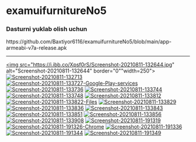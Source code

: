 # examuifurnitureNo5

<h3> Dasturni yuklab olish uchun </h3>
https://github.com/Baxtiyor6116/examuifurnitureNo5/blob/main/app-armeabi-v7a-release.apk
<hr>

<a href="https://ibb.co/q9sLq3k"><img src="https://i.ibb.co/Xpsf0rS/Screenshot-20210811-132644.jpg" alt="Screenshot-20210811-132644" border="0""width=250"></a>
<a href="https://ibb.co/5x613Cj"><img src="https://i.ibb.co/KzX5gBs/Screenshot-20210811-132713.jpg" alt="Screenshot-20210811-132713" border="0"></a>
<a href="https://ibb.co/7pj1L54"><img src="https://i.ibb.co/LgYZHW5/Screenshot-20210811-133727-Google-Play-services.jpg" alt="Screenshot-20210811-133727-Google-Play-services" border="0"></a>
<a href="https://ibb.co/12MKsbb"><img src="https://i.ibb.co/88b2zXX/Screenshot-20210811-133736.jpg" alt="Screenshot-20210811-133736" border="0"></a>
<a href="https://ibb.co/DDqxDXG"><img src="https://i.ibb.co/ccmGc5b/Screenshot-20210811-133744.jpg" alt="Screenshot-20210811-133744" border="0"></a>
<a href="https://ibb.co/8sdG3tT"><img src="https://i.ibb.co/xLfwvdP/Screenshot-20210811-133748.jpg" alt="Screenshot-20210811-133748" border="0"></a>
<a href="https://ibb.co/R0XDpn2"><img src="https://i.ibb.co/swTVvSj/Screenshot-20210811-133812.jpg" alt="Screenshot-20210811-133812" border="0"></a>
<a href="https://ibb.co/J5w9J1R"><img src="https://i.ibb.co/72dqmfJ/Screenshot-20210811-133822-Files.jpg" alt="Screenshot-20210811-133822-Files" border="0"></a>
<a href="https://ibb.co/bK88bT2"><img src="https://i.ibb.co/FDjjH20/Screenshot-20210811-133829.jpg" alt="Screenshot-20210811-133829" border="0"></a>
<a href="https://ibb.co/LttxfnF"><img src="https://i.ibb.co/gTTSCz2/Screenshot-20210811-133836.jpg" alt="Screenshot-20210811-133836" border="0"></a>
<a href="https://ibb.co/f9h9y5f"><img src="https://i.ibb.co/2SDSCQx/Screenshot-20210811-133843.jpg" alt="Screenshot-20210811-133843" border="0"></a>
<a href="https://ibb.co/S71mTFj"><img src="https://i.ibb.co/6JpthjM/Screenshot-20210811-133851.jpg" alt="Screenshot-20210811-133851" border="0"></a>
<a href="https://ibb.co/tJPbkmp"><img src="https://i.ibb.co/G53VBxQ/Screenshot-20210811-133856.jpg" alt="Screenshot-20210811-133856" border="0"></a>
<a href="https://ibb.co/ZmHPvFv"><img src="https://i.ibb.co/q50fhch/Screenshot-20210811-133908.jpg" alt="Screenshot-20210811-133908" border="0"></a>
<a href="https://ibb.co/X2CnD8G"><img src="https://i.ibb.co/5MRQkFJ/Screenshot-20210811-191319.jpg" alt="Screenshot-20210811-191319" border="0"></a>
<a href="https://ibb.co/VHRGBbK"><img src="https://i.ibb.co/RhfKHt5/Screenshot-20210811-191326-Chrome.jpg" alt="Screenshot-20210811-191326-Chrome" border="0"></a>
<a href="https://ibb.co/Z2kS1jC"><img src="https://i.ibb.co/jJ1zZNF/Screenshot-20210811-191336.jpg" alt="Screenshot-20210811-191336" border="0"></a>
<a href="https://ibb.co/gRYV1DH"><img src="https://i.ibb.co/yQ2ST8G/Screenshot-20210811-191344.jpg" alt="Screenshot-20210811-191344" border="0"></a>
<a href="https://ibb.co/RYttb2d"><img src="https://i.ibb.co/DzmmW4T/Screenshot-20210811-191349.jpg" alt="Screenshot-20210811-191349" border="0"></a>

